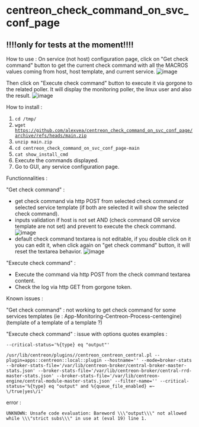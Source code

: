 # centreon_check_command_on_svc_conf_page
<h2>!!!!only for tests at the moment!!!!</h2>

How to use : 
On service (not host) configuration page, click on "Get check command" button to get the current check command with all the MACROS values coming from host, host template, and current service.
![image](https://github.com/alexvea/centreon_check_command_on_svc_conf_page/assets/35368807/329ea2cb-fc20-4d30-b6d0-b25fee3ddc92)

Then click on "Execute check command" button to execute it via gorgone to the related poller. It will display the monitoring poller, the linux user and also the result.
![image](https://github.com/alexvea/centreon_check_command_on_svc_conf_page/assets/35368807/6e8ff728-99cb-4e25-b534-ed59788163e7)


How to install : 
1) <code>cd /tmp/</code>
2) <code>wget https://github.com/alexvea/centreon_check_command_on_svc_conf_page/archive/refs/heads/main.zip</code>
3) <code>unzip main.zip</code>
4) <code>cd centreon_check_command_on_svc_conf_page-main</code>
5) <code>cat show_install_cmd</code>
6) Execute the commands displayed.
7) Go to GUI, any service configuration page.

Functionnalities : 

"Get check command" :
- get check command via http POST from selected check command or selected service template (if both are selected it will show the selected check command).
- inputs validation if host is not set AND (check command OR service template are not set) and prevent to execute the check command.
  ![image](https://github.com/alexvea/centreon_check_command_on_svc_conf_page/assets/35368807/bc92637f-8904-451c-b554-5fa78f691a60)
- default check command textarea is not editable, if you double click on it you can edit it, when click again on "get check command" button, it will reset the textarea behavior.
  ![image](https://github.com/alexvea/centreon_check_command_on_svc_conf_page/assets/35368807/2ae93b49-2f45-4258-8822-6d4bf35a48db)


"Execute check command" :
- Execute the command via http POST from the check command textarea content.
- Check the log via http GET from gorgone token.

Known issues : 


"Get check command" : not working to get check command for some services templates (ie : App-Monitoring-Centreon-Process-centengine)(template of a template of a template ?)


"Execute check command" : issue with options quotes examples : 
````
--critical-status='%{type} eq "output"'
````
````
/usr/lib/centreon/plugins//centreon_centreon_central.pl --plugin=apps::centreon::local::plugin --hostname='' --mode=broker-stats --broker-stats-file='/var/lib/centreon-broker/central-broker-master-stats.json' --broker-stats-file='/var/lib/centreon-broker/central-rrd-master-stats.json' --broker-stats-file='/var/lib/centreon-engine/central-module-master-stats.json' --filter-name='' --critical-status='%{type} eq "output" and %{queue_file_enabled} =~ \/true|yes\/i'
````
error :
````
UNKNOWN: Unsafe code evaluation: Bareword \\\"output\\\" not allowed while \\\"strict subs\\\" in use at (eval 19) line 1.
````

